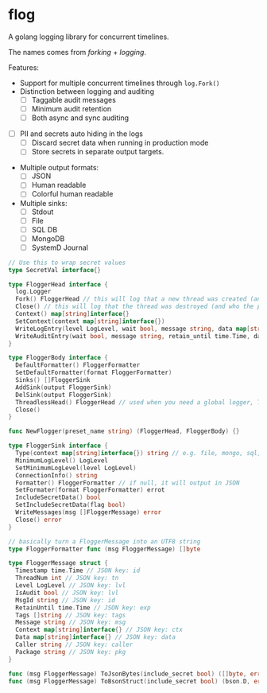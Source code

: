 # flog
A golang logging library for concurrent timelines.

The names comes from _forking_ + _logging_.

Features:

  * Support for multiple concurrent timelines through `log.Fork()`
  * Distinction between logging and auditing
    * [ ] Taggable audit messages
    * [ ] Minimum audit retention
    * [ ] Both async and sync auditing
  * [ ] PII and secrets auto hiding in the logs
    * [ ] Discard secret data when running in production mode
    * [ ] Store secrets in separate output targets.
  * Multiple output formats:
    * [ ] JSON
    * [ ] Human readable
    * [ ] Colorful human readable
  * Multiple sinks:
    * [ ] Stdout
    * [ ] File
    * [ ] SQL DB
    * [ ] MongoDB
    * [ ] SystemD Journal

```go
// Use this to wrap secret values
type SecretVal interface{}

type FloggerHead interface {
  log.Logger
  Fork() FloggerHead // this will log that a new thread was created (and who the parent is)
  Close() // this will log that the thread was destroyed (and who the parent was)
  Context() map[string]interface{}
  SetContext(context map[string]interface{})
  WriteLogEntry(level LogLevel, wait bool, message string, data map[string]interface{})
  WriteAuditEntry(wait bool, message string, retain_until time.Time, data map[string]interface{}, tags []string)
}

type FloggerBody interface {
  DefaultFormatter() FloggerFormatter
  SetDefaultFormatter(format FloggerFormatter)
  Sinks() []FloggerSink
  AddSink(output FloggerSink)
  DelSink(output FloggerSink)
  ThreadlessHead() FloggerHead // used when you need a global logger, ThreadNum will always be zero
  Close()
}

func NewFlogger(preset_name string) (FloggerHead, FloggerBody) {}

type FloggerSink interface {
  Type(context map[string]interface{}) string // e.g. file, mongo, sql, journald
  MinimumLogLevel() LogLevel
  SetMinimumLogLevel(level LogLevel)
  ConnectionInfo() string
  Formatter() FloggerFormatter // if null, it will output in JSON
  SetFormater(format FloggerFormatter) errot
  IncludeSecretData() bool
  SetIncludeSecretData(flag bool)
  WriteMessages(msg []FloggerMessage) error
  Close() error
}

// basically turn a FloggerMessage into an UTF8 string
type FloggerFormatter func (msg FloggerMessage) []byte

type FloggerMessage struct {
  Timestamp time.Time // JSON key: id
  ThreadNum int // JSON key: tn
  Level LogLevel // JSON key: lvl
  IsAudit bool // JSON key: lvl
  MsgId string // JSON key: id
  RetainUntil time.Time // JSON key: exp
  Tags []string // JSON key: tags
  Message string // JSON key: msg
  Context map[string]interface{} // JSON key: ctx
  Data map[string]interface{} // JSON key: data
  Caller string // JSON key: caller
  Package string // JSON key: pkg
}

func (msg FloggerMessage) ToJsonBytes(include_secret bool) ([]byte, error) {}
func (msg FloggerMessage) ToBsonStruct(include_secret bool) (bson.D, error) {}
```
